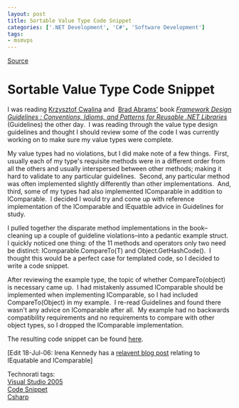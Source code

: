 ```yaml
---
layout: post
title: Sortable Value Type Code Snippet
categories: ['.NET Development', 'C#', 'Software Development']
tags:
- msmvps
---
```

[Source](http://blogs.msmvps.com/peterritchie/2006/03/25/sortablevaluetype-snippet/ "Permalink to Sortable Value Type Code Snippet")

# Sortable Value Type Code Snippet

I was reading [Krzysztof Cwalina][1] and  [Brad Abrams'][2] book [_Framework Design Guidelines : Conventions, Idioms, and Patterns for Reusable .NET Libraries_][3] (Guidelines) the other day.  I was reading through the value type design guidelines and thought I should review some of the code I was currently working on to make sure my value types were complete.

My value types had no violations, but I did make note of a few things.  First, usually each of my type's requisite methods were in a different order from all the others and usually interspersed between other methods; making it hard to validate to any particular guidelines.  Second, any particular method was often implemented slightly differently than other implementations.  And, third, some of my types had also implemented IComparable in addition to IComparable<T>.  I decided I would try and come up with reference implementation of the IComparable<T> and IEquatble<T> advice in Guidelines for study.

I pulled together the disparate method implementations in the book–cleaning up a couple of guideline violations–into a pedantic example struct.  I quickly noticed one thing: of the 11 methods and operators only two need be distinct: IComparable<T>.CompareTo(T) and Object.GetHashCode().  I thought this would be a perfect case for templated code, so I decided to write a code snippet.

After reviewing the example type, the topic of whether CompareTo(object) is necessary came up.  I had mistakenly assumed IComparable should be implemented when implementing IComparable<T>, so I had included CompareTo(Object) in my example.  I re-read Guidelines and found there wasn't any advice on IComparable after all.  My example had no backwards compatibility requirements and no requirements to compare with other object types, so I dropped the IComparable implementation.

The resulting code snippet can be found [here][4].

[Edit 18-Jul-06: Irena Kennedy has a [relavent blog post][5] relating to IEquatable<T> and IComparable<T>]  

Technorati tags:  
[Visual Studio 2005][6]  
[Code Snippet][7]  
[Csharp][8]

[1]: http://blogs.msdn.com/kcwalina/
[2]: http://blogs.msdn.com/brada/
[3]: http://www.amazon.com/exec/obidos/ASIN/0321246756/bradabramsblo-20
[4]: http://www.peterritchie.com/Hamlet/Downloads/Downloads_GetFile.aspx?id=77
[5]: http://blogs.msdn.com/irenak/archive/2006/07/18/669586.aspx
[6]: http://technorati.com/tag/Visual%20Studio%202005
[7]: http://technorati.com/tag/Code%20Snippet
[8]: http://technorati.com/tag/Csharp

